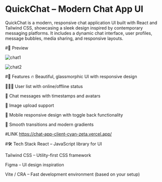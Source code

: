 # QuickChat – Modern Chat App UI
QuickChat is a modern, responsive chat application UI built with React and Tailwind CSS, showcasing a sleek design inspired by contemporary messaging platforms. It includes a dynamic chat interface, user profiles, message bubbles, media sharing, and responsive layouts.


#📸 Preview

![chat1](https://github.com/user-attachments/assets/2fa2fbdd-399a-4707-a51d-b119163b2fe2)

![chat2](https://github.com/user-attachments/assets/f1df4441-7ee2-4508-9866-42dee099d2dd)


#🚀 Features
🔥 Beautiful, glassmorphic UI with responsive design

🧑‍🤝‍🧑 User list with online/offline status

💬 Chat messages with timestamps and avatars

📸 Image upload support

📱 Mobile responsive design with toggle back functionality

🌙 Smooth transitions and modern gradients

#LINK
https://chat-app-client-cyan-zeta.vercel.app/

#🛠️ Tech Stack
React – JavaScript library for UI

Tailwind CSS – Utility-first CSS framework

Figma – UI design inspiration

Vite / CRA – Fast development environment (based on your setup)


